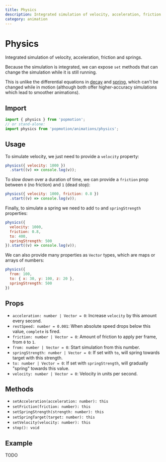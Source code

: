```yaml
---
title: Physics
description: Integrated simulation of velocity, acceleration, friction and springs.
category: animation
---
```


# Physics

Integrated simulation of velocity, acceleration, friction and springs.

Because the simulation is integrated, we can expose `set` methods that can change the simulation while it is still running.

This is unlike the differential equations in [decay](/api/decay) and [spring](/api/spring), which can't be changed while in motion (although both offer higher-accuracy simulations which lead to smoother animations).

## Import

```javascript
import { physics } from 'popmotion';
// or stand-alone:
import physics from 'popmotion/animations/physics';
```

## Usage

To simulate velocity, we just need to provide a `velocity` property:

```javascript
physics({ velocity: 1000 })
  .start((v) => console.log(v));
```

To slow down over a duration of time, we can provide a `friction` prop between `0` (no friction) and `1` (dead stop):

```javascript
physics({ velocity: 1000, friction: 0.8 })
  .start((v) => console.log(v));
```

Finally, to simulate a spring we need to add `to` and `springStrength` properties:

```javascript
physics({
  velocity: 1000,
  friction: 0.8,
  to: 400,
  springStrength: 500
}).start((v) => console.log(v));
```

We can also provide many properties as `Vector` types, which are maps or arrays of numbers:

```javascript
physics({
  from: 100,
  to: { x: 30, y: 100, z: 20 },
  springStrength: 500
})
```

## Props

- `acceleration: number | Vector = 0`: Increase `velocity` by this amount every second.
- `restSpeed: number = 0.001`: When absolute speed drops below this value, `complete` is fired.
- `friction: number | Vector = 0`: Amount of friction to apply per frame, from `0` to `1`.
- `from: number | Vector = 0`: Start simulation from this number.
- `springStrength: number | Vector = 0`: If set with `to`, will spring towards target with this strength.
- `to: number | Vector = 0`: If set with `springStrength`, will gradually "spring" towards this value.
- `velocity: number | Vector = 0`: Velocity in units per second.

## Methods

- `setAcceleration(acceleration: number): this`
- `setFriction(friction: number): this`
- `setSpringStrength(strength: number): this`
- `setSpringTarget(target: number): this`
- `setVelocity(velocity: number): this`
- `stop(): void`

## Example

TODO
